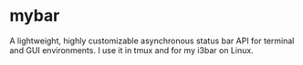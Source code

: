 # mybar
  A lightweight, highly customizable asynchronous status bar API for terminal and GUI environments. 
  I use it in tmux and for my i3bar on Linux.
